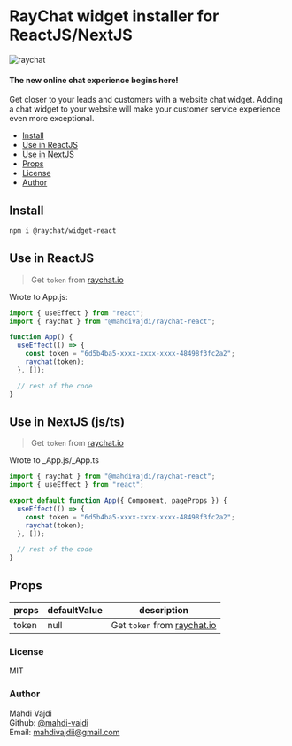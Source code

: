 # RayChat widget installer for ReactJS/NextJS

![raychat][logo]

#### The new online chat experience begins here!

Get closer to your leads and customers with a website chat widget. Adding a chat widget to your website will make your customer service experience even more exceptional.

- [Install](#install)
- [Use in ReactJS](#use-react)
- [Use in NextJS](#use-next)
- [Props](#props)
- [License](#license)
- [Author](#author)

<a name="install"></a>

## Install

```bash
npm i @raychat/widget-react
```

<a name="use-react"></a>

## Use in ReactJS

> Get `token` from [raychat.io][raychat-landing]

Wrote to App.js:

```js
import { useEffect } from "react";
import { raychat } from "@mahdivajdi/raychat-react";

function App() {
  useEffect(() => {
    const token = "6d5b4ba5-xxxx-xxxx-xxxx-48498f3fc2a2";
    raychat(token);
  }, []);

  // rest of the code
}
```

<a name="use-next"></a>

## Use in NextJS (js/ts)

> Get `token` from [raychat.io][raychat-landing]

Wrote to \_App.js/\_App.ts

```js
import { raychat } from "@mahdivajdi/raychat-react";
import { useEffect } from "react";

export default function App({ Component, pageProps }) {
  useEffect(() => {
    const token = "6d5b4ba5-xxxx-xxxx-xxxx-48498f3fc2a2";
    raychat(token);
  }, []);

  // rest of the code
}
```

<a name="props"></a>

## Props

| props | defaultValue | description                                              |
| ----- | ------------ | -------------------------------------------------------- |
| token | null         | Get `token` from [raychat.io](https://raychat.io/signup) |

<a name="license"></a>

### License

MIT

<a name="author"></a>

### Author

Mahdi Vajdi<br>
Github: [@mahdi-vajdi][author-github]<br>
Email: [mahdivajdii@gmail.com][author-email]<br>

[logo]: https://raychat.io/_next/static/media/raychat-logo-english.486d7b96.svg
[raychat-landing]: https://raychat.io/signup
[author-github]: https://github.com/mahdi-vajdi
[author-email]: mailto:mahdivajdii@gmail.com
